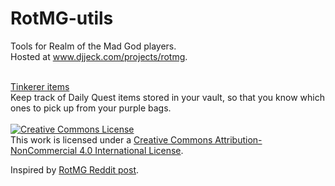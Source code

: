 # RotMG-utils
Tools for Realm of the Mad God players.
<br>
Hosted at <a href="http://www.djjeck.com/projects/rotmg/">www.djjeck.com/projects/rotmg</a>.

<br>
<a href="http://www.djjeck.com/projects/rotmg/tinkerer-items.html">Tinkerer items</a>
<br>
Keep track of Daily Quest items stored in your vault, so that you know which ones to pick up from your purple bags.

<br>
<br>
<a rel="license" href="http://creativecommons.org/licenses/by-nc/4.0/"><img alt="Creative Commons License" style="border-width:0" src="https://i.creativecommons.org/l/by-nc/4.0/88x31.png" /></a><br />This work is licensed under a <a rel="license" href="http://creativecommons.org/licenses/by-nc/4.0/">Creative Commons Attribution-NonCommercial 4.0 International License</a>.

Inspired by <a href="https://www.reddit.com/r/RotMG/comments/57hjwh/my_vault_after_tinkerer_reopens/">RotMG Reddit post</a>.
